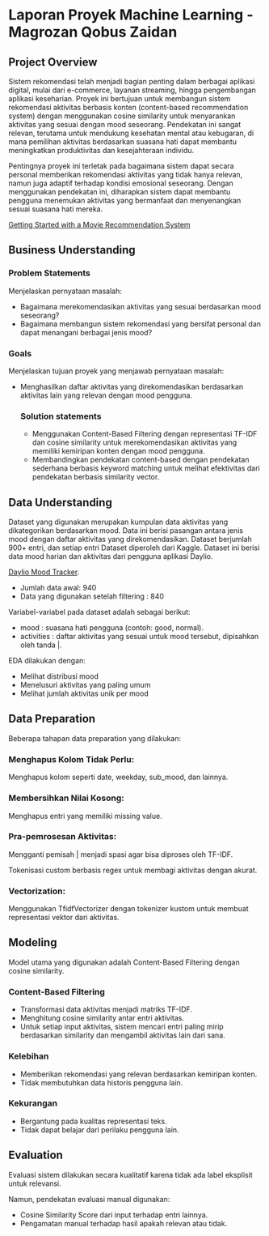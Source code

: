 # Laporan Proyek Machine Learning - Magrozan Qobus Zaidan

## Project Overview
Sistem rekomendasi telah menjadi bagian penting dalam berbagai aplikasi digital, mulai dari e-commerce, layanan streaming, hingga pengembangan aplikasi keseharian. Proyek ini bertujuan untuk membangun sistem rekomendasi aktivitas berbasis konten (content-based recommendation system) dengan menggunakan cosine similarity untuk menyarankan aktivitas yang sesuai dengan mood seseorang. Pendekatan ini sangat relevan, terutama untuk mendukung kesehatan mental atau kebugaran, di mana pemilihan aktivitas berdasarkan suasana hati dapat membantu meningkatkan produktivitas dan kesejahteraan individu.

Pentingnya proyek ini terletak pada bagaimana sistem dapat secara personal memberikan rekomendasi aktivitas yang tidak hanya relevan, namun juga adaptif terhadap kondisi emosional seseorang. Dengan menggunakan pendekatan ini, diharapkan sistem dapat membantu pengguna menemukan aktivitas yang bermanfaat dan menyenangkan sesuai suasana hati mereka.
  
  [Getting Started with a Movie Recommendation System](https://www.kaggle.com/code/ibtesama/getting-started-with-a-movie-recomme) 

## Business Understanding

### Problem Statements

Menjelaskan pernyataan masalah:
- Bagaimana merekomendasikan aktivitas yang sesuai berdasarkan mood seseorang?
- Bagaimana membangun sistem rekomendasi yang bersifat personal dan dapat menangani berbagai jenis mood?

### Goals

Menjelaskan tujuan proyek yang menjawab pernyataan masalah:
- Menghasilkan daftar aktivitas yang direkomendasikan berdasarkan aktivitas lain yang relevan dengan mood pengguna.

    ### Solution statements
    - Menggunakan Content-Based Filtering dengan representasi TF-IDF dan cosine similarity untuk merekomendasikan aktivitas yang memiliki kemiripan konten dengan mood pengguna.
    - Membandingkan pendekatan content-based dengan pendekatan sederhana berbasis keyword matching untuk melihat efektivitas dari pendekatan berbasis similarity vector.

## Data Understanding
Dataset yang digunakan merupakan kumpulan data aktivitas yang dikategorikan berdasarkan mood. Data ini berisi pasangan antara jenis mood dengan daftar aktivitas yang direkomendasikan. Dataset berjumlah 900+ entri, dan setiap entri 
Dataset diperoleh dari Kaggle. Dataset ini berisi data mood harian dan aktivitas dari pengguna aplikasi Daylio.

[Daylio Mood Tracker](https://www.kaggle.com/datasets/kingabzpro/daylio-mood-tracker).  
- Jumlah data awal: 940
- Data yang digunakan setelah filtering : 840
  
Variabel-variabel pada dataset adalah sebagai berikut:
- mood : suasana hati pengguna (contoh: good, normal).
- activities : daftar aktivitas yang sesuai untuk mood tersebut, dipisahkan oleh tanda |.
  
EDA dilakukan dengan:
- Melihat distribusi mood
- Menelusuri aktivitas yang paling umum
- Melihat jumlah aktivitas unik per mood
  
## Data Preparation
Beberapa tahapan data preparation yang dilakukan:

### Menghapus Kolom Tidak Perlu:

Menghapus kolom seperti date, weekday, sub_mood, dan lainnya.

### Membersihkan Nilai Kosong:

Menghapus entri yang memiliki missing value.

### Pra-pemrosesan Aktivitas:

Mengganti pemisah | menjadi spasi agar bisa diproses oleh TF-IDF.

Tokenisasi custom berbasis regex untuk membagi aktivitas dengan akurat.

### Vectorization:

Menggunakan TfidfVectorizer dengan tokenizer kustom untuk membuat representasi vektor dari aktivitas.


## Modeling
Model utama yang digunakan adalah Content-Based Filtering dengan cosine similarity.
### Content-Based Filtering
- Transformasi data aktivitas menjadi matriks TF-IDF.
- Menghitung cosine similarity antar entri aktivitas.
- Untuk setiap input aktivitas, sistem mencari entri paling mirip berdasarkan similarity dan mengambil aktivitas lain dari sana.
### Kelebihan 
- Memberikan rekomendasi yang relevan berdasarkan kemiripan konten.
- Tidak membutuhkan data historis pengguna lain.
### Kekurangan
- Bergantung pada kualitas representasi teks.
- Tidak dapat belajar dari perilaku pengguna lain.

## Evaluation
Evaluasi sistem dilakukan secara kualitatif karena tidak ada label eksplisit untuk relevansi. 

Namun, pendekatan evaluasi manual digunakan:
- Cosine Similarity Score dari input terhadap entri lainnya.
- Pengamatan manual terhadap hasil apakah relevan atau tidak.
